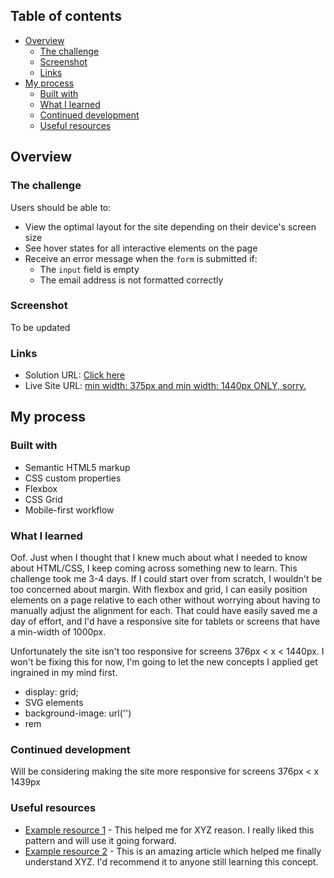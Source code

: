 ## Table of contents

- [Overview](#overview)
  - [The challenge](#the-challenge)
  - [Screenshot](#screenshot)
  - [Links](#links)
- [My process](#my-process)
  - [Built with](#built-with)
  - [What I learned](#what-i-learned)
  - [Continued development](#continued-development)
  - [Useful resources](#useful-resources)


## Overview

### The challenge

Users should be able to:

- View the optimal layout for the site depending on their device's screen size
- See hover states for all interactive elements on the page
- Receive an error message when the `form` is submitted if:
  - The `input` field is empty
  - The email address is not formatted correctly

### Screenshot
To be updated


### Links

- Solution URL: [Click here](https://github.com/gp0710/email-signup)
- Live Site URL: [min width: 375px and min width: 1440px ONLY, sorry.](https://gp0710.github.io/email-signup/)

## My process

### Built with

- Semantic HTML5 markup
- CSS custom properties
- Flexbox
- CSS Grid
- Mobile-first workflow


### What I learned
Oof. Just when I thought that I knew much about what I needed to know about HTML/CSS, I keep coming across something new to learn. This challenge took me 3-4 days. If I could start over from scratch, I wouldn't be too concerned about margin. With flexbox and grid, I can easily position elements on a page relative to each other without worrying about having to manually adjust the alignment for each. That could have easily saved me a day of effort, and I'd have a responsive site for tablets or screens that have a min-width of 1000px. 

Unfortunately the site isn't too responsive for screens 376px < x < 1440px. I won't be fixing this for now, I'm going to let the new concepts I applied get ingrained in my mind first.

- display: grid; 
- SVG elements
- background-image: url('')
- rem 


### Continued development

Will be considering making the site more responsive for screens 376px < x 1439px 

### Useful resources

- [Example resource 1](https://www.example.com) - This helped me for XYZ reason. I really liked this pattern and will use it going forward.
- [Example resource 2](https://www.example.com) - This is an amazing article which helped me finally understand XYZ. I'd recommend it to anyone still learning this concept.





